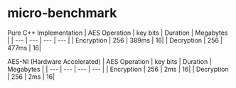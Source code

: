 # **micro-benchmark**

Pure C++ Implementation
| AES Operation | key bits | Duration | Megabytes |
| --- | --- | --- | --- |
| Encryption | 256 | 389ms | 16|
| Decryption | 256 | 477ms | 16|

AES-NI (Hardware Accelerated)
| AES Operation | key bits | Duration | Megabytes |
| --- | --- | --- | --- |
| Encryption | 256 | 2ms | 16|
| Decryption | 256 | 2ms | 16|

